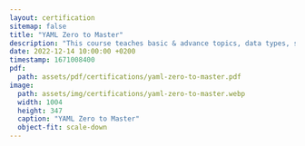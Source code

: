 ```yaml
---
layout: certification
sitemap: false
title: "YAML Zero to Master"
description: "This course teaches basic & advance topics, data types, syntaxes, key features, and capabilities of YAML along with use cases."
date: 2022-12-14 10:00:00 +0200
timestamp: 1671008400
pdf:
  path: assets/pdf/certifications/yaml-zero-to-master.pdf
image:
  path: assets/img/certifications/yaml-zero-to-master.webp
  width: 1004
  height: 347
  caption: "YAML Zero to Master"
  object-fit: scale-down
---
```

